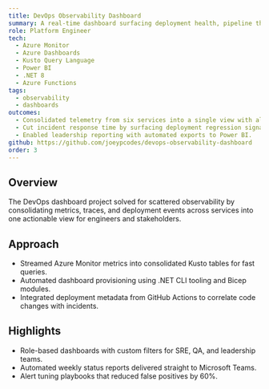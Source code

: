 ```yaml
---
title: DevOps Observability Dashboard
summary: A real-time dashboard surfacing deployment health, pipeline throughput, and error insights across distributed services.
role: Platform Engineer
tech:
  - Azure Monitor
  - Azure Dashboards
  - Kusto Query Language
  - Power BI
  - .NET 8
  - Azure Functions
tags:
  - observability
  - dashboards
outcomes:
  - Consolidated telemetry from six services into a single view with alerting.
  - Cut incident response time by surfacing deployment regression signals immediately.
  - Enabled leadership reporting with automated exports to Power BI.
github: https://github.com/joeypcodes/devops-observability-dashboard
order: 3
---
```


## Overview

The DevOps dashboard project solved for scattered observability by consolidating metrics, traces, and deployment events across services into one actionable view for engineers and stakeholders.

## Approach

- Streamed Azure Monitor metrics into consolidated Kusto tables for fast queries.
- Automated dashboard provisioning using .NET CLI tooling and Bicep modules.
- Integrated deployment metadata from GitHub Actions to correlate code changes with incidents.

## Highlights

- Role-based dashboards with custom filters for SRE, QA, and leadership teams.
- Automated weekly status reports delivered straight to Microsoft Teams.
- Alert tuning playbooks that reduced false positives by 60%.
